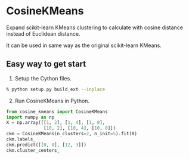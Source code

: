 # CosineKMeans
Expand scikit-learn KMeans clustering to calculate with cosine distance instead of Euclidean distance.


It can be used in same way as the original scikit-learn KMeans.

## Easy way to get start
1. Setup the Cython files.
```bash
% python setup.py build_ext --inplace  
```
  
2. Run CosineKMeans in Python.
```python
from cosine_kmeans import CosineKMeans
import numpy as np
X = np.array([[1, 2], [1, 4], [1, 0],
              [10, 2], [10, 4], [10, 0]])
ckm = CosineKMeans(n_clusters=2, n_init=5).fit(X)
ckm.labels_
ckm.predict([[0, 0], [12, 3]])
ckm.cluster_centers_
```